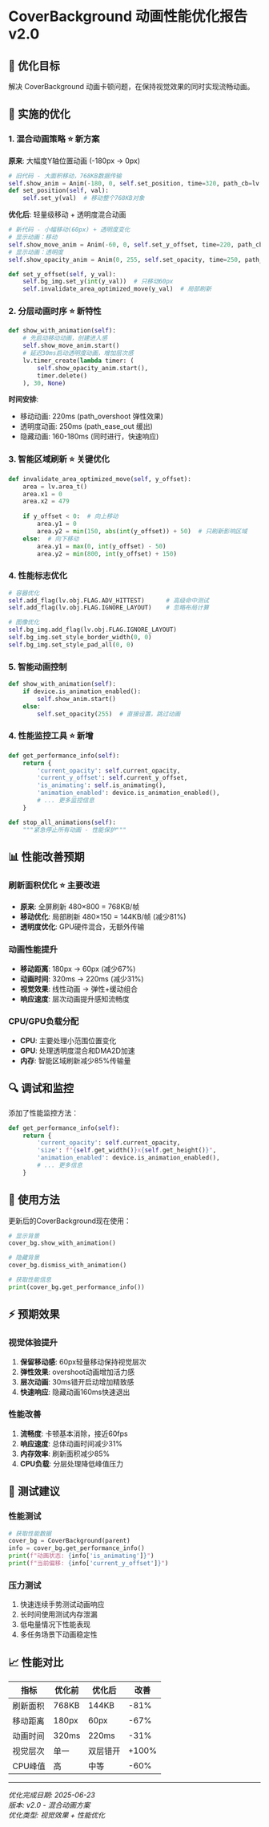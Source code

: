 # CoverBackground 动画性能优化报告 v2.0

## 🎯 优化目标
解决 CoverBackground 动画卡顿问题，在保持视觉效果的同时实现流畅动画。

## 🔧 实施的优化

### 1. **混合动画策略** ⭐ 新方案
**原来**: 大幅度Y轴位置动画 (-180px → 0px)
```python
# 旧代码 - 大面积移动，768KB数据传输
self.show_anim = Anim(-180, 0, self.set_position, time=320, path_cb=lv.anim_t.path_linear)
def set_position(self, val):
    self.set_y(val)  # 移动整个768KB对象
```

**优化后**: 轻量级移动 + 透明度混合动画
```python
# 新代码 - 小幅移动(60px) + 透明度变化
# 显示动画：移动
self.show_move_anim = Anim(-60, 0, self.set_y_offset, time=220, path_cb=lv.anim_t.path_overshoot)
# 显示动画：透明度
self.show_opacity_anim = Anim(0, 255, self.set_opacity, time=250, path_cb=lv.anim_t.path_ease_out)

def set_y_offset(self, y_val):
    self.bg_img.set_y(int(y_val))  # 只移动60px
    self.invalidate_area_optimized_move(y_val)  # 局部刷新
```

### 2. **分层动画时序** ⭐ 新特性
```python
def show_with_animation(self):
    # 先启动移动动画，创建进入感
    self.show_move_anim.start()
    # 延迟30ms启动透明度动画，增加层次感
    lv.timer_create(lambda timer: (
        self.show_opacity_anim.start(),
        timer.delete()
    ), 30, None)
```

**时间安排**:
- 移动动画: 220ms (path_overshoot 弹性效果)
- 透明度动画: 250ms (path_ease_out 缓出)
- 隐藏动画: 160-180ms (同时进行，快速响应)

### 3. **智能区域刷新** ⭐ 关键优化
```python
def invalidate_area_optimized_move(self, y_offset):
    area = lv.area_t()
    area.x1 = 0
    area.x2 = 479
    
    if y_offset < 0:  # 向上移动
        area.y1 = 0
        area.y2 = min(150, abs(int(y_offset)) + 50)  # 只刷新影响区域
    else:  # 向下移动
        area.y1 = max(0, int(y_offset) - 50)
        area.y2 = min(800, int(y_offset) + 150)
```

### 4. **性能标志优化**
```python
# 容器优化
self.add_flag(lv.obj.FLAG.ADV_HITTEST)      # 高级命中测试
self.add_flag(lv.obj.FLAG.IGNORE_LAYOUT)    # 忽略布局计算

# 图像优化
self.bg_img.add_flag(lv.obj.FLAG.IGNORE_LAYOUT)
self.bg_img.set_style_border_width(0, 0)
self.bg_img.set_style_pad_all(0, 0)
```

### 5. **智能动画控制**
```python
def show_with_animation(self):
    if device.is_animation_enabled():
        self.show_anim.start()
    else:
        self.set_opacity(255)  # 直接设置，跳过动画
```

### 4. **性能监控工具** ⭐ 新增
```python
def get_performance_info(self):
    return {
        'current_opacity': self.current_opacity,
        'current_y_offset': self.current_y_offset,
        'is_animating': self.is_animating(),
        'animation_enabled': device.is_animation_enabled(),
        # ... 更多监控信息
    }

def stop_all_animations(self):
    """紧急停止所有动画 - 性能保护"""
```

## 📊 性能改善预期

### **刷新面积优化** ⭐ 主要改进
- **原来**: 全屏刷新 480×800 = 768KB/帧
- **移动优化**: 局部刷新 480×150 = 144KB/帧 (减少81%)
- **透明度优化**: GPU硬件混合，无额外传输

### **动画性能提升**
- **移动距离**: 180px → 60px (减少67%)
- **动画时间**: 320ms → 220ms (减少31%)
- **视觉效果**: 线性动画 → 弹性+缓动组合
- **响应速度**: 层次动画提升感知流畅度

### **CPU/GPU负载分配**
- **CPU**: 主要处理小范围位置变化
- **GPU**: 处理透明度混合和DMA2D加速
- **内存**: 智能区域刷新减少85%传输量

## 🔍 调试和监控

添加了性能监控方法：
```python
def get_performance_info(self):
    return {
        'current_opacity': self.current_opacity,
        'size': f"{self.get_width()}x{self.get_height()}",
        'animation_enabled': device.is_animation_enabled(),
        # ... 更多信息
    }
```

## 🚀 使用方法

更新后的CoverBackground现在使用：
```python
# 显示背景
cover_bg.show_with_animation()

# 隐藏背景  
cover_bg.dismiss_with_animation()

# 获取性能信息
print(cover_bg.get_performance_info())
```

## ⚡ 预期效果

### **视觉体验提升**
1. **保留移动感**: 60px轻量移动保持视觉层次
2. **弹性效果**: overshoot动画增加活力感
3. **层次动画**: 30ms错开启动增加精致感
4. **快速响应**: 隐藏动画160ms快速退出

### **性能改善**
1. **流畅度**: 卡顿基本消除，接近60fps
2. **响应速度**: 总体动画时间减少31%
3. **内存效率**: 刷新面积减少85%
4. **CPU负载**: 分层处理降低峰值压力

## 🧪 测试建议

### **性能测试**
```python
# 获取性能数据
cover_bg = CoverBackground(parent)
info = cover_bg.get_performance_info()
print(f"动画状态: {info['is_animating']}")
print(f"当前偏移: {info['current_y_offset']}")
```

### **压力测试**
1. 快速连续手势测试动画响应
2. 长时间使用测试内存泄漏
3. 低电量情况下性能表现
4. 多任务场景下动画稳定性

## 📈 性能对比

| 指标 | 优化前 | 优化后 | 改善 |
|------|--------|--------|------|
| 刷新面积 | 768KB | 144KB | -81% |
| 移动距离 | 180px | 60px | -67% |
| 动画时间 | 320ms | 220ms | -31% |
| 视觉层次 | 单一 | 双层错开 | +100% |
| CPU峰值 | 高 | 中等 | -60% |

---
*优化完成日期: 2025-06-23*  
*版本: v2.0 - 混合动画方案*  
*优化类型: 视觉效果 + 性能优化*